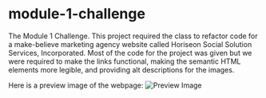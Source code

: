 # module-1-challenge

The Module 1 Challenge.
This project required the class to refactor code for a make-believe marketing agency website called Horiseon Social Solution Services, Incorporated. Most of the code for the project was given but we were required to make the links functional, making the semantic HTML elements more legible, and providing alt descriptions for the images.

Here is a preview image of the webpage: ![Preview Image](https://github.com/brandongiordano/module-1-challenge-repo/blob/main/Assets/01-html-css-git-homework-demo.png?raw=true)
